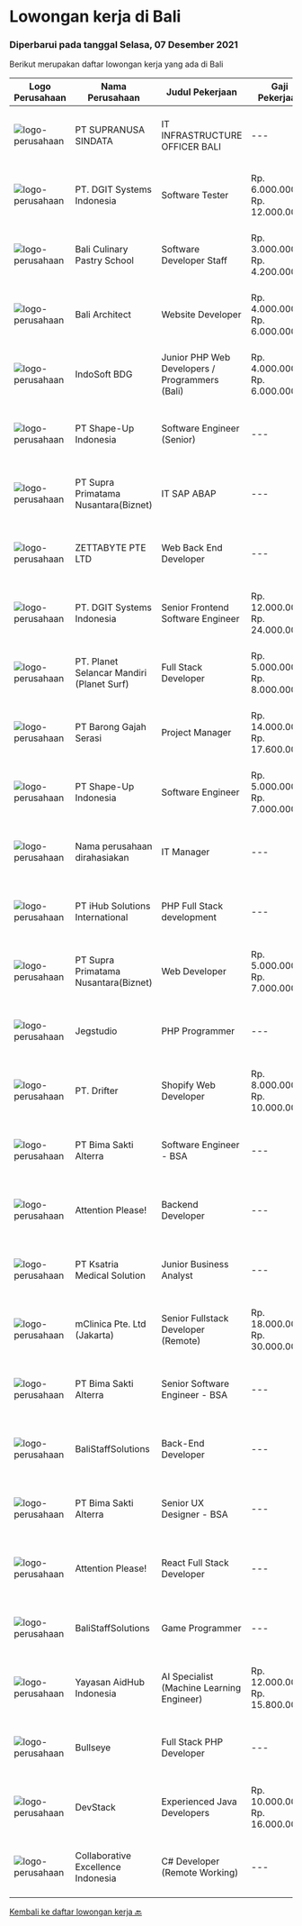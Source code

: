 
  # Lowongan kerja di Bali

  ### Diperbarui pada tanggal Selasa, 07 Desember 2021

  Berikut merupakan daftar lowongan kerja yang ada di Bali

  |Logo Perusahaan | Nama Perusahaan | Judul Pekerjaan | Gaji Pekerjaan | Lokasi | Deskripsi | Tanggal diunggah | Pranala |
  | -------------- | --------------- | --------------- | --------- | --------- | -------------- | ------- | ----------- |
  |![logo-perusahaan](https://image-service-cdn.seek.com.au/a50d942d1a834f67ed0f6529eed213256bc2fbab/ee4dce1061f3f616224767ad58cb2fc751b8d2dc)|PT SUPRANUSA SINDATA|IT INFRASTRUCTURE OFFICER BALI|---|Bali|Requirement :• Pendidikan D3 / S1 Teknik / Manajemen Informatika• Pengalaman minimal 1 tahun sebagai IT Technical Support• Memiliki pemahaman yang...|Senin, 06 Desember 2021|https://www.jobstreet.co.id/id/job/it-infrastructure-officer-bali-3712381?token=0~964ede5a-60d7-45ea-b5ca-b74dcbcb8460&sectionRank=1&jobId=jobstreet-id-job-3712381|
|![logo-perusahaan](https://image-service-cdn.seek.com.au/e1681d73e68b1b74b5b5136363b820dd70a250df/ee4dce1061f3f616224767ad58cb2fc751b8d2dc)|PT. DGIT Systems Indonesia|Software Tester|Rp. 6.000.000-Rp. 12.000.000|Bali|We believe work should be a fun development journey but the challenging one! Our great teams will support you to achieve that and delivering great...|Senin, 06 Desember 2021|https://www.jobstreet.co.id/id/job/software-tester-3712627?token=0~964ede5a-60d7-45ea-b5ca-b74dcbcb8460&sectionRank=2&jobId=jobstreet-id-job-3712627|
|![logo-perusahaan](https://image-service-cdn.seek.com.au/ffb21a2be32b7fde72f1d135cb1a72327f0babf6/ee4dce1061f3f616224767ad58cb2fc751b8d2dc)|Bali Culinary Pastry School|Software Developer Staff|Rp. 3.000.000-Rp. 4.200.000|Denpasar|Job Description  Develop, test, install and support programs/systems in line with agreed requirements software. Technical installation/deployment....|Selasa, 07 Desember 2021|https://www.jobstreet.co.id/id/job/software-developer-staff-3712824?token=0~964ede5a-60d7-45ea-b5ca-b74dcbcb8460&sectionRank=3&jobId=jobstreet-id-job-3712824|
|![logo-perusahaan](https://image-service-cdn.seek.com.au/b920db08069e86bd5d438d1114fd733c3c4e80dd/ee4dce1061f3f616224767ad58cb2fc751b8d2dc)|Bali Architect|Website Developer|Rp. 4.000.000-Rp. 6.000.000|Badung|Candidate must have at least a Diploma, Bachelor's Degree, Master/Post Graduate Degree in Computer Science/Information Technology or equivalent. At...|Senin, 06 Desember 2021|https://www.jobstreet.co.id/id/job/website-developer-3712020?token=0~964ede5a-60d7-45ea-b5ca-b74dcbcb8460&sectionRank=4&jobId=jobstreet-id-job-3712020|
|![logo-perusahaan](https://image-service-cdn.seek.com.au/17428c8b49b1d3c23dc8ef96eed550ffcf971e54/ee4dce1061f3f616224767ad58cb2fc751b8d2dc)|IndoSoft BDG|Junior PHP Web Developers / Programmers (Bali)|Rp. 4.000.000-Rp. 6.000.000|Kuta|Kami IndoSoft sedang mencari 2-3 Junior PHP Web Developers / Programmers.    Requirements  Lulusan Diploma / S1 Strong in english Pengalaman minimal 1...|Minggu, 05 Desember 2021|https://www.jobstreet.co.id/id/job/junior-php-web-developers-programmers-bali-3702688?token=0~964ede5a-60d7-45ea-b5ca-b74dcbcb8460&sectionRank=5&jobId=jobstreet-id-job-3702688|
|![logo-perusahaan](https://image-service-cdn.seek.com.au/3fc098deac56b6be857f15ab34d54b1ee2c248c7/ee4dce1061f3f616224767ad58cb2fc751b8d2dc)|PT Shape-Up Indonesia|Software Engineer (Senior)|---|Badung|Deskripsi Pekerjaan :Sebuah start-up company di bidang healthcare, dengan parent company yang sudah established selama 17 tahun, sedang membentuk team...|Senin, 06 Desember 2021|https://www.jobstreet.co.id/id/job/software-engineer-senior-3711722?token=0~964ede5a-60d7-45ea-b5ca-b74dcbcb8460&sectionRank=6&jobId=jobstreet-id-job-3711722|
|![logo-perusahaan](https://image-service-cdn.seek.com.au/1033d36f751f076cfdd637ed0acbcbf8508866ec/ee4dce1061f3f616224767ad58cb2fc751b8d2dc)|PT Supra Primatama Nusantara(Biznet)|IT SAP ABAP|---|Jakarta Pusat|Responsibilities: Planning, monitoring, and managing all development tasks. Create development standards and checklists. Liase with functional team...|Sabtu, 04 Desember 2021|https://www.jobstreet.co.id/id/job/it-sap-abap-3701295?token=0~964ede5a-60d7-45ea-b5ca-b74dcbcb8460&sectionRank=7&jobId=jobstreet-id-job-3701295|
|![logo-perusahaan](https://image-service-cdn.seek.com.au/a9ad8fdd00d66418bb5e9ec41ddbc2318ccec822/ee4dce1061f3f616224767ad58cb2fc751b8d2dc)|ZETTABYTE PTE LTD|Web Back End Developer|---|Badung|You can visit us at https://www.zettabyte.life/ for more information.Job DescriptionWe are looking for a Back-End Web Developer responsible for...|Minggu, 05 Desember 2021|https://www.jobstreet.co.id/id/job/web-back-end-developer-3702050?token=0~964ede5a-60d7-45ea-b5ca-b74dcbcb8460&sectionRank=8&jobId=jobstreet-id-job-3702050|
|![logo-perusahaan](https://image-service-cdn.seek.com.au/e1681d73e68b1b74b5b5136363b820dd70a250df/ee4dce1061f3f616224767ad58cb2fc751b8d2dc)|PT. DGIT Systems Indonesia|Senior Frontend Software Engineer|Rp. 12.000.000-Rp. 24.000.000|Bali|We are looking for talented developers to join an experienced team of front-end engineers working on our flagship product Telflow, a multi-award...|Minggu, 05 Desember 2021|https://www.jobstreet.co.id/id/job/senior-frontend-software-engineer-3702370?token=0~964ede5a-60d7-45ea-b5ca-b74dcbcb8460&sectionRank=9&jobId=jobstreet-id-job-3702370|
|![logo-perusahaan](https://image-service-cdn.seek.com.au/9a17f6158932b294e24ba264a1e5b00bc07424ec/ee4dce1061f3f616224767ad58cb2fc751b8d2dc)|PT. Planet Selancar Mandiri (Planet Surf)|Full Stack Developer|Rp. 5.000.000-Rp. 8.000.000|Badung|Requirements: Bachelor of Computer Science/Information System Minimum has one year of working experince Minimum 20 years old and maximum 30 years old...|Minggu, 05 Desember 2021|https://www.jobstreet.co.id/id/job/full-stack-developer-3702616?token=0~964ede5a-60d7-45ea-b5ca-b74dcbcb8460&sectionRank=10&jobId=jobstreet-id-job-3702616|
|![logo-perusahaan](https://image-service-cdn.seek.com.au/b7ce607761938aed684ed114c4140caa4932c5c8/ee4dce1061f3f616224767ad58cb2fc751b8d2dc)|PT Barong Gajah Serasi|Project Manager|Rp. 14.000.000-Rp. 17.600.000|Bali|Stairway Games is looking for a Project Manager. We’re developing Coral Island, a reimagined farm sim game inspired by the classics. This is a link to...|Sabtu, 04 Desember 2021|https://www.jobstreet.co.id/id/job/project-manager-3711044?token=0~964ede5a-60d7-45ea-b5ca-b74dcbcb8460&sectionRank=11&jobId=jobstreet-id-job-3711044|
|![logo-perusahaan](https://image-service-cdn.seek.com.au/3fc098deac56b6be857f15ab34d54b1ee2c248c7/ee4dce1061f3f616224767ad58cb2fc751b8d2dc)|PT Shape-Up Indonesia|Software Engineer|Rp. 5.000.000-Rp. 7.000.000|Badung|Deskripsi Pekerjaan :Sebuah start-up company di bidang healthcare, dengan parent company yang sudah established selama 17 tahun, sedang membentuk team...|Sabtu, 04 Desember 2021|https://www.jobstreet.co.id/id/job/software-engineer-3710927?token=0~964ede5a-60d7-45ea-b5ca-b74dcbcb8460&sectionRank=12&jobId=jobstreet-id-job-3710927|
|![logo-perusahaan](https://us.123rf.com/450wm/pavelstasevich/pavelstasevich1811/pavelstasevich181101027/112815900-stock-vector-no-image-available-icon-flat-vector.jpg?ver=6)|Nama perusahaan dirahasiakan|IT Manager|---|Bali|Pendidikan minimal S1 segala jurusan Memiliki pengetahuan mengenai PHP dan bahasa pemrograman lainnya atau menguasai jaringan Gaji negotiable...|Selasa, 30 November 2021|https://www.jobstreet.co.id/id/job/it-manager-3704071?token=0~964ede5a-60d7-45ea-b5ca-b74dcbcb8460&sectionRank=13&jobId=jobstreet-id-job-3704071|
|![logo-perusahaan](https://image-service-cdn.seek.com.au/21962b44a8df541d7068243a4557dbc42a40bde4/ee4dce1061f3f616224767ad58cb2fc751b8d2dc)|PT iHub Solutions International|PHP Full Stack development|---|Badung|PHP Senior Programmer PT IHub Solutions InternationalAbout PT IHub Solutions International:PT IHub Solutions International is a rapidly growing...|Sabtu, 04 Desember 2021|https://www.jobstreet.co.id/id/job/php-full-stack-development-3700955?token=0~964ede5a-60d7-45ea-b5ca-b74dcbcb8460&sectionRank=14&jobId=jobstreet-id-job-3700955|
|![logo-perusahaan](https://image-service-cdn.seek.com.au/1033d36f751f076cfdd637ed0acbcbf8508866ec/ee4dce1061f3f616224767ad58cb2fc751b8d2dc)|PT Supra Primatama Nusantara(Biznet)|Web Developer|Rp. 5.000.000-Rp. 7.000.000|Badung|Requirements :Maximum 27 years oldMinimum S1 in Information System/Computer Science, minimum GPA 3.00Minimum 1 year experience as a Web...|Jumat, 03 Desember 2021|https://www.jobstreet.co.id/id/job/web-developer-3709771?token=0~964ede5a-60d7-45ea-b5ca-b74dcbcb8460&sectionRank=15&jobId=jobstreet-id-job-3709771|
|![logo-perusahaan](https://image-service-cdn.seek.com.au/cb42a7acf51def89e5abb9614f9d0b3aa454bb5f/ee4dce1061f3f616224767ad58cb2fc751b8d2dc)|Jegstudio|PHP Programmer|---|Denpasar|We are looking for several Talented PHP Programmer more spesifically WordPress Programmer to be based in Bali For this exiting role you will need to...|Kamis, 02 Desember 2021|https://www.jobstreet.co.id/id/job/php-programmer-3698429?token=0~964ede5a-60d7-45ea-b5ca-b74dcbcb8460&sectionRank=16&jobId=jobstreet-id-job-3698429|
|![logo-perusahaan](https://image-service-cdn.seek.com.au/b2640abd90df1a7069f0d6576052a2cabc0d142a/ee4dce1061f3f616224767ad58cb2fc751b8d2dc)|PT. Drifter|Shopify Web Developer|Rp. 8.000.000-Rp. 10.000.000|Badung|We are looking for a Shopify developer who is motivated to combine the art of design with the art of programming, transitioning seamlessly between...|Jumat, 03 Desember 2021|https://www.jobstreet.co.id/id/job/shopify-web-developer-3694364?token=0~964ede5a-60d7-45ea-b5ca-b74dcbcb8460&sectionRank=17&jobId=jobstreet-id-job-3694364|
|![logo-perusahaan](https://image-service-cdn.seek.com.au/3b449304b19b7a5909fe2d6166b69cb2e3dfc9ad/ee4dce1061f3f616224767ad58cb2fc751b8d2dc)|PT Bima Sakti Alterra|Software Engineer - BSA|---|Bali|Area Responsibility:● Develop software solutions by studying information needs; conferring with users; studying systems flow, data usage and work...|Kamis, 02 Desember 2021|https://www.jobstreet.co.id/id/job/software-engineer-bsa-3692362?token=0~964ede5a-60d7-45ea-b5ca-b74dcbcb8460&sectionRank=18&jobId=jobstreet-id-job-3692362|
|![logo-perusahaan](https://image-service-cdn.seek.com.au/978cfd1b2ac8a8b1bac0aa11650bb3f2383c8744/ee4dce1061f3f616224767ad58cb2fc751b8d2dc)|Attention Please!|Backend Developer|---|Jakarta Raya|Our Stack Node, GraphQL, Apollo, Express, Babel, TypeScript, Prisma, SQL, Docker Java  Requirements 2+ years of experience designing, developing...|Jumat, 03 Desember 2021|https://www.jobstreet.co.id/id/job/backend-developer-3699575?token=0~964ede5a-60d7-45ea-b5ca-b74dcbcb8460&sectionRank=19&jobId=jobstreet-id-job-3699575|
|![logo-perusahaan](https://image-service-cdn.seek.com.au/31a711d9e711406724557d4cf1a8fb539c81c80e/ee4dce1061f3f616224767ad58cb2fc751b8d2dc)|PT Ksatria Medical Solution|Junior Business Analyst|---|Bali|We are looking for a junior business analyst to assist us in developing and supporting our web-based hospital information system.  Responsibilities: ...|Kamis, 02 Desember 2021|https://www.jobstreet.co.id/id/job/junior-business-analyst-3708729?token=0~964ede5a-60d7-45ea-b5ca-b74dcbcb8460&sectionRank=20&jobId=jobstreet-id-job-3708729|
|![logo-perusahaan](https://image-service-cdn.seek.com.au/7665bb5bd589f085f653b36d2f3cbccaf93e5953/ee4dce1061f3f616224767ad58cb2fc751b8d2dc)|mClinica Pte. Ltd (Jakarta)|Senior Fullstack Developer (Remote)|Rp. 18.000.000-Rp. 30.000.000|Bali|mClinica is hiring for a Senior Fullstack Developer to serve our clients in Southeast Asia and support our growth regionally and globally. We are...|Kamis, 02 Desember 2021|https://www.jobstreet.co.id/id/job/senior-fullstack-developer-remote-3698268?token=0~964ede5a-60d7-45ea-b5ca-b74dcbcb8460&sectionRank=21&jobId=jobstreet-id-job-3698268|
|![logo-perusahaan](https://image-service-cdn.seek.com.au/3b449304b19b7a5909fe2d6166b69cb2e3dfc9ad/ee4dce1061f3f616224767ad58cb2fc751b8d2dc)|PT Bima Sakti Alterra|Senior Software Engineer - BSA|---|Bali|Area Responsibility:● Develop software solutions by studying information needs; conferring with users; studying systems flow, data usage and work...|Kamis, 02 Desember 2021|https://www.jobstreet.co.id/id/job/senior-software-engineer-bsa-3692344?token=0~964ede5a-60d7-45ea-b5ca-b74dcbcb8460&sectionRank=22&jobId=jobstreet-id-job-3692344|
|![logo-perusahaan](https://us.123rf.com/450wm/pavelstasevich/pavelstasevich1811/pavelstasevich181101027/112815900-stock-vector-no-image-available-icon-flat-vector.jpg?ver=6)|BaliStaffSolutions|Back-End Developer|---|Bali|A software development company in Uluwatu, Bali is looking for a talented and enthusiastic Back-End Developer (Full-time).Responsibilities:...|Kamis, 02 Desember 2021|https://www.jobstreet.co.id/id/job/back-end-developer-3708667?token=0~964ede5a-60d7-45ea-b5ca-b74dcbcb8460&sectionRank=23&jobId=jobstreet-id-job-3708667|
|![logo-perusahaan](https://image-service-cdn.seek.com.au/3b449304b19b7a5909fe2d6166b69cb2e3dfc9ad/ee4dce1061f3f616224767ad58cb2fc751b8d2dc)|PT Bima Sakti Alterra|Senior UX Designer - BSA|---|Bali|Job Description:- Create, improve and use wireframes, prototypes, style guides, user flows, and effectively communicate your ideas using any of these...|Jumat, 03 Desember 2021|https://www.jobstreet.co.id/id/job/senior-ux-designer-bsa-3694757?token=0~964ede5a-60d7-45ea-b5ca-b74dcbcb8460&sectionRank=24&jobId=jobstreet-id-job-3694757|
|![logo-perusahaan](https://image-service-cdn.seek.com.au/978cfd1b2ac8a8b1bac0aa11650bb3f2383c8744/ee4dce1061f3f616224767ad58cb2fc751b8d2dc)|Attention Please!|React Full Stack Developer|---|Bali|Responsibilities Overall Design - code, performance, security Performance fixes and optimization Continuously discover, evaluate, and implement new...|Kamis, 02 Desember 2021|https://www.jobstreet.co.id/id/job/react-full-stack-developer-3698579?token=0~964ede5a-60d7-45ea-b5ca-b74dcbcb8460&sectionRank=25&jobId=jobstreet-id-job-3698579|
|![logo-perusahaan](https://us.123rf.com/450wm/pavelstasevich/pavelstasevich1811/pavelstasevich181101027/112815900-stock-vector-no-image-available-icon-flat-vector.jpg?ver=6)|BaliStaffSolutions|Game Programmer|---|Bali|A software development company in Uluwatu, Bali is looking for a talented and enthusiastic Game Programmer (Full-time).Responsibilities: Liaising with...|Kamis, 02 Desember 2021|https://www.jobstreet.co.id/id/job/game-programmer-3708650?token=0~964ede5a-60d7-45ea-b5ca-b74dcbcb8460&sectionRank=26&jobId=jobstreet-id-job-3708650|
|![logo-perusahaan](https://image-service-cdn.seek.com.au/b8a60e8d6ca510696f33d15561863cf7825cf93a/ee4dce1061f3f616224767ad58cb2fc751b8d2dc)|Yayasan AidHub Indonesia|AI Specialist (Machine Learning Engineer)|Rp. 12.000.000-Rp. 15.800.000|Badung|AI Specialists are experts in computer programming with the main task of checking hypotheses. This hypothesis checking is carried out using cognitive...|Selasa, 30 November 2021|https://www.jobstreet.co.id/id/job/ai-specialist-machine-learning-engineer-3690354?token=0~964ede5a-60d7-45ea-b5ca-b74dcbcb8460&sectionRank=27&jobId=jobstreet-id-job-3690354|
|![logo-perusahaan](https://image-service-cdn.seek.com.au/bbf2137c41f12d6e9394eaecc245409d87abbbf0/ee4dce1061f3f616224767ad58cb2fc751b8d2dc)|Bullseye|Full Stack PHP Developer|---|Bali|We are seeking an experienced PHP Full Stack Developer to join our busy team in our digital production in Bali. The position will work with...|Selasa, 30 November 2021|https://www.jobstreet.co.id/id/job/full-stack-php-developer-3705595?token=0~964ede5a-60d7-45ea-b5ca-b74dcbcb8460&sectionRank=28&jobId=jobstreet-id-job-3705595|
|![logo-perusahaan](https://image-service-cdn.seek.com.au/074f2081cc42a722643e36313941760f758e7c3b/ee4dce1061f3f616224767ad58cb2fc751b8d2dc)|DevStack|Experienced Java Developers|Rp. 10.000.000-Rp. 16.000.000|Bali|We are looking for exceptional and experienced Java or Kotlin Developers to join our team in Bandung or Bali! The position requires at least: Bachelor...|Rabu, 01 Desember 2021|https://www.jobstreet.co.id/id/job/experienced-java-developers-3691105?token=0~964ede5a-60d7-45ea-b5ca-b74dcbcb8460&sectionRank=29&jobId=jobstreet-id-job-3691105|
|![logo-perusahaan](https://image-service-cdn.seek.com.au/7145b1ba6bc0dbd678e2bf86d776dd2b1b9b81f6/ee4dce1061f3f616224767ad58cb2fc751b8d2dc)|Collaborative Excellence Indonesia|C# Developer (Remote Working)|---|Jakarta Raya|Responsibilities: Design, coding, and testing of modules for various components of our product framework Capable of understanding and delivering...|Jumat, 03 Desember 2021|https://www.jobstreet.co.id/id/job/c-developer-remote-working-3693667?token=0~964ede5a-60d7-45ea-b5ca-b74dcbcb8460&sectionRank=30&jobId=jobstreet-id-job-3693667|


  [Kembali ke daftar lowongan kerja 🔙](../README.md#daftar-lowongan-kerja)
  